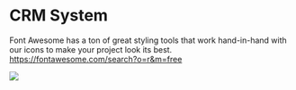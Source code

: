 # CRM System

Font Awesome has a ton of great styling tools that work hand-in-hand with our icons to make your project look its best.
https://fontawesome.com/search?o=r&m=free

![]([https://github.com/comp4117-spring2023-frontend-group-a/(https://github.com/UG-CS-HKBU/comp4117-spring2023-frontend-group-a/blob/master/src/assets/demo.gif))
